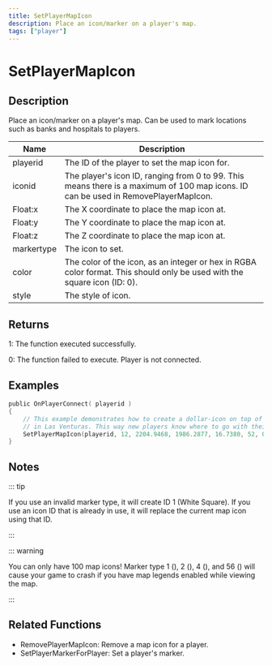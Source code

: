 ```yaml
---
title: SetPlayerMapIcon
description: Place an icon/marker on a player's map.
tags: ["player"]
---
```


# SetPlayerMapIcon

<TagLinks />

## Description

Place an icon/marker on a player's map. Can be used to mark locations such as banks and hospitals to players.

| Name       | Description                                                                                                                        |
| ---------- | ---------------------------------------------------------------------------------------------------------------------------------- |
| playerid   | The ID of the player to set the map icon for.                                                                                      |
| iconid     | The player's icon ID, ranging from 0 to 99. This means there is a maximum of 100 map icons. ID can be used in RemovePlayerMapIcon. |
| Float:x    | The X coordinate to place the map icon at.                                                                                         |
| Float:y    | The Y coordinate to place the map icon at.                                                                                         |
| Float:z    | The Z coordinate to place the map icon at.                                                                                         |
| markertype | The icon to set.                                                                                                                   |
| color      | The color of the icon, as an integer or hex in RGBA color format. This should only be used with the square icon (ID: 0).           |
| style      | The style of icon.                                                                                                                 |

## Returns

1: The function executed successfully.

0: The function failed to execute. Player is not connected.

## Examples

```c
public OnPlayerConnect( playerid )
{
    // This example demonstrates how to create a dollar-icon on top of a 24/7 located
    // in Las Venturas. This way new players know where to go with their money!
    SetPlayerMapIcon(playerid, 12, 2204.9468, 1986.2877, 16.7380, 52, 0, MAPICON_LOCAL);
}
```

## Notes

::: tip

If you use an invalid marker type, it will create ID 1 (White Square).
If you use an icon ID that is already in use, it will replace the current map icon using that ID.

:::

::: warning

You can only have 100 map icons!
Marker type 1 (), 2 (), 4 (), and 56 () will cause your game to crash if you have map legends enabled while viewing the map.

:::

## Related Functions

- RemovePlayerMapIcon: Remove a map icon for a player.
- SetPlayerMarkerForPlayer: Set a player's marker.
